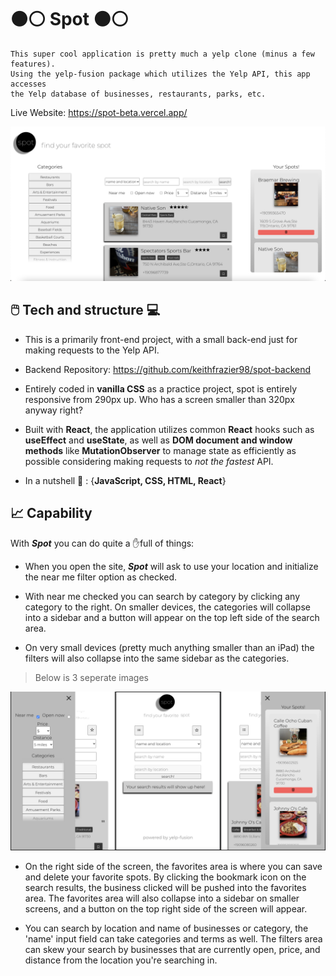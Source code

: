 # ⚫⚪ Spot ⚫⚪

    This super cool application is pretty much a yelp clone (minus a few features). 
    Using the yelp-fusion package which utilizes the Yelp API, this app accesses 
    the Yelp database of businesses, restaurants, parks, etc.

Live Website: 
https://spot-beta.vercel.app/

![spot-img](https://github.com/keithfrazier98/spot/blob/main/spot.png)

## 🖱️ Tech and structure 💻

- This is a primarily front-end project, with a small back-end just for making requests to the Yelp API.
- Backend Repository: https://github.com/keithfrazier98/spot-backend

- Entirely coded in **vanilla CSS** as a practice project, spot is entirely responsive from 290px up. Who has a screen smaller than 320px anyway right?

- Built with **React**, the application utilizes common **React** hooks such as **useEffect** and **useState**, as well as **DOM document and window methods** like **MutationObserver** to manage state as efficiently as possible considering making requests to _not the fastest_ API.

- In a nutshell 🥜 : {**JavaScript, CSS, HTML, React**}

## 📈 Capability

With _**Spot**_ you can do quite a ✋full of things:

- When you open the site, _**Spot**_ will ask to use your location and initialize the near me filter option as checked.

- With near me checked you can search by category by clicking any category to the right. On smaller devices, the categories will collapse into a sidebar and a button will appear on the top left side of the search area.

- On very small devices (pretty much anything smaller than an iPad) the filters will also collapse into the same sidebar as the categories.

> Below is 3 seperate images

![spot-all-sm](https://github.com/keithfrazier98/spot/blob/main/spotSm.png)


- On the right side of the screen, the favorites area is where you can save and delete your favorite spots. By clicking the bookmark icon on the search results, the business clicked will be pushed into the favorites area. The favorites area will also collapse into a sidebar on smaller screens, and a button on the top right side of the screen will appear.

- You can search by location and name of businesses or category, the 'name' input field can take categories and terms as well. The filters area can skew your search by businesses that are currently open, price, and distance from the location you're searching in.
